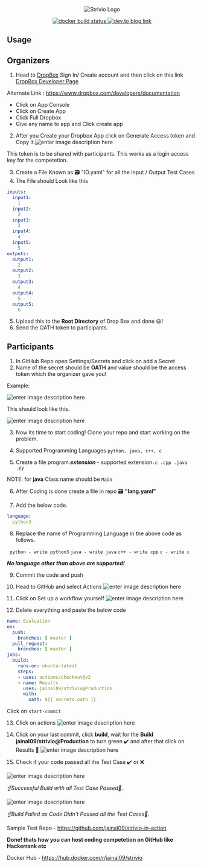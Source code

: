 
<p align="center">
   <img src="https://lh3.googleusercontent.com/W00hLNgAvooHHuwdzMK6hk-PIwMZ1ezA4BmSUWcxlLUQIJ9ea2KXEnePB0jkUfiKvLhUCh-lZ2-G-0-JE0Hwri0duWTxlbIxbXN118xsUtQ9W_z6yOIZc_qM1tmkSJ2sBm9QwDLTc80=w512-h338-no" alt="Strivio Logo"/>
</p>

<p align="center">
   <a href="https://hub.docker.com/r/jainal09/strivio/builds">
   <img src="https://img.shields.io/docker/cloud/build/jainal09/strivio" alt="docker build status"/>
   </a>
   <a href="https://dev.to/jainal09/how-i-made-a-github-action-to-host-coding-competition-on-github-5bnf">
   <img src="https://img.shields.io/badge/dev.to-blog-green" alt="dev.to blog link"/>
   </a>
   
</p>


## Usage

## Organizers

 1. Head to [DropBox](https://www.dropbox.com) Sign In/ Create account and then click on this link
 [DropBox Developer Page](https://www.dropbox.com/developers/apps?_tk=pilot_lp&_ad=topbar4&_camp=myapps)
 
Alternate Link : https://www.dropbox.com/developers/documentation
- Click on App Console
- Click on Create App
- Click Full Dropbox
- Give any name to app and Click create app
 2. After you Create your Dropbox App click on Generate Access token and Copy it.![enter image description here](https://miro.medium.com/max/938/1*vLvuPuX5n-klKMConAXQug.png)
 
 This token is to be shared with participants. This works as a login access key for the competetion.
 
3. Create a File Known as 🗃️ "IO.yaml" for all the Input / Output Test Cases
4. The File should Look like this
```yaml  
inputs:  
  input1:  
    1  
  input2:  
    2  
  input3:  
    3  
  input4:  
    4  
  input5:  
    5  
outputs:  
  output1:  
    2  
  output2:  
    3  
  output3:  
    4  
  output4:  
    5  
  output5:  
    6  
```
5. Upload this to the **Root Directory** of Drop Box and done 😃!
6. Send the OATH token to participants.
## Participants
1. In GitHub Repo open Settings/Secrets and click on add a Secret
2. Name of the secret should be **OATH** and value should be the access token which the organizer gave you!

Example: 

![enter image description here](https://lh3.googleusercontent.com/pmUE61B17LYs9FrsDRSReU3sHebhnpWiny22Tceq5aIMx6Mt-NNskeSUkLNQTCjXBEU73hYQAcK9CPNjiFvA1qNJ8TNxKnVkug3ICb5KOdufK_6CwjYmBGkX52AYXGsmNqG8QlXIfDk=w750-h407-no)

This should look like this.

![enter image description here](https://lh3.googleusercontent.com/AhSH9lwyBRJuEuODKSrr-K-ap-EoRviAS3oA_WwEh5Cz33dAmSIoQujt-YfCvMZXvxAM1PFr-xGmPg86mMfQPraXv2rsr8FP-u7Bp84x513Q-DhaSVVW1W2mcX3hkt-udc4-tQN7Beb3JMUyG-rAVmMLSn0boetZ_g3FnXBXaLsdzktrhHEpwNpGzu9AMETT1eEs4dG1Pmec5FQpKcDegSi5EMhLlWN8xCbEh5H-loaqqvxan-ow0Mctx-gTyPGKEi-6qprKEH3AOKhmd-z4uXAfjhcxr7rXs92dPlxXBkBQlel0qMPimLikyR6Hkgp4TL58mhqdGMUAbDJ391kq7KXZk67rTvyvASukKaGSMJ5kC2yMwBDmD_RUJLHTDnBQ30cUGPZ2ZVJgBhlNCLZkwxIw_ik_GM-nbLyTG9yF7VGCSxPHQGIiL1KW2Cj1LIbyNWR9G5YdmXp_UNnSrScq3AQBH2wjNH1gMWQv4TyB9kAbDI_QrWNsFZHk6HgbBzprlJNikIaGMf39YGkJH81gt7XKLcxuoazbEFdpqQTa23DWC6HX6aRm8zjddudREt7J5GMnbRuterdrAPYeazf7rXfi6Z0Yh3aWGwYzFkimLasvJbtRmd4jP79a3urcK2ikGE-hQqMeYIS7vrUybncBpN8tlURXH5nAgRHTHXkebm3BXA1SvGKLS7z-HQwmKLbduM020F1pQud6CoZ1D1SVeT-Bboc6igNWzM-o0ICcOjTaZl5g=w975-h386-no)

3. Now its time to start coding!  Clone your repo and start working on the problem.

4. Supported Programming Languages `python, java, c++, c`

5. Create a file program.***extension*** - supported extension`.c .cpp .java .py`

NOTE: for **java** Class name should be `Main`

6. After Coding is done create a file in repo 🗃️ **"lang.yaml"**

7.  Add the below code.
```yaml
language:
  python3
``` 

8. Replace the name of Programming Language in the above code as follows.

` python - write python3`
`java - write java`
`c++ - write cpp`
`c - write c`

***No language other than above are supported!***

9. Commit the code and push

10. Head to GitHub and select Actions
![enter image description here](https://lh3.googleusercontent.com/GbdrYDNw6P_my4YNcLwXFZSWJp-4inNUe71SR8vOYceeepla2Ez8PPUFcFn89dSswVzamiUs4eNwN7Hop5ShC0FD-kkf9HkMuMt2OQtkWotw8kcxjn0CE87Nu7IA_l4FCNz-XETQrWma_Sa4M7eN1N7QQ0wIse4oBrjjwNhHu8PDwQjV-FTNbhzytlItTAhzfIXektBiP3YGKyvBsXT4IOL_tkp1jpzG1H5JO5dZYAytsEqOIAlrATPONrUTDlIHb_Fp2qb4OOBYXmpIbioCSlRSAQlg4pC_QMzwbdlC-wP24tmYnKJTQpxmdXIs4_5ObcooCKbRuwXkaMP61uSilxv1YLRQb_-UDZ5Swgox2qKCuLmr6Sb1bVjuQFa4YAlydDi8EJxZAocPFRhJRomz9Jph28GingfEz_l9MlxBEoySPOb2E94Z8l6apM2yk9gvOg1FZY9Dof8U57WA28zroD_FuHypiuGk5qGg5bPgsTwf66KB24pbhPuXrUti4wpT5_wsK5qJzbqBI6MLKjgW2us0QBSoJilF7lo4J26vSQeJ2qLzwJHXqYejn4KqfGFKg2Wm2Pmim_NFeheTHDBa3VZvGprBBzRmvE7gAcSKJoinZYRrFtq3IkTYRYPQ_BZsoKtk6WJwAoSNXvXoD4UseK5fPZ6WHRKvBexJpyPM7HHtSxpNg4CUvCApODLCan3oOrpdHXcY32wnzh9sZMQhi8AnxFnQpVKhQHiDNqytYusML9_p=w1203-h87-no)

11. Click on Set up a workflow yourself
![enter image description here](https://lh3.googleusercontent.com/BfdHTR0sxaUJbgsvEfcHCKoFzpOlW43f9fMMubIlw8C42NpAORuV9NAFlpjny0c3fmG2Gh3SHZrR2Gd14D0dJObPFNXwVXtThEO2ZGRVfEbR4s76KVI20KJIV3HfMhaYwdg_u9C6Ic4=w1860-h243-no)

12. Delete everything and paste the below code

```yaml
name: Evaluation
on:
  push:
    branches: [ master ]
  pull_request:
    branches: [ master ]
jobs:
  build:
    runs-on: ubuntu-latest
    steps:
    - uses: actions/checkout@v2
    - name: Results
      uses: jainal09/strivio@Production
      with:
        oath: ${{ secrets.oath }}
```
Click on `start-commit`

13. Click on actions
![enter image description here](https://lh3.googleusercontent.com/GbdrYDNw6P_my4YNcLwXFZSWJp-4inNUe71SR8vOYceeepla2Ez8PPUFcFn89dSswVzamiUs4eNwN7Hop5ShC0FD-kkf9HkMuMt2OQtkWotw8kcxjn0CE87Nu7IA_l4FCNz-XETQrWma_Sa4M7eN1N7QQ0wIse4oBrjjwNhHu8PDwQjV-FTNbhzytlItTAhzfIXektBiP3YGKyvBsXT4IOL_tkp1jpzG1H5JO5dZYAytsEqOIAlrATPONrUTDlIHb_Fp2qb4OOBYXmpIbioCSlRSAQlg4pC_QMzwbdlC-wP24tmYnKJTQpxmdXIs4_5ObcooCKbRuwXkaMP61uSilxv1YLRQb_-UDZ5Swgox2qKCuLmr6Sb1bVjuQFa4YAlydDi8EJxZAocPFRhJRomz9Jph28GingfEz_l9MlxBEoySPOb2E94Z8l6apM2yk9gvOg1FZY9Dof8U57WA28zroD_FuHypiuGk5qGg5bPgsTwf66KB24pbhPuXrUti4wpT5_wsK5qJzbqBI6MLKjgW2us0QBSoJilF7lo4J26vSQeJ2qLzwJHXqYejn4KqfGFKg2Wm2Pmim_NFeheTHDBa3VZvGprBBzRmvE7gAcSKJoinZYRrFtq3IkTYRYPQ_BZsoKtk6WJwAoSNXvXoD4UseK5fPZ6WHRKvBexJpyPM7HHtSxpNg4CUvCApODLCan3oOrpdHXcY32wnzh9sZMQhi8AnxFnQpVKhQHiDNqytYusML9_p=w1203-h87-no)

14. Click on your last commit, click **build**, wait for the **Build jainal09/strivio@Production** to turn green ✔️ and after that  click on Results 🤞
![enter image description here](https://lh3.googleusercontent.com/wwYJR6AaxTNMK1BVWNNZaKEfc5XQwpAXZSqedtnVZu7WFO7pYdGnvpBngqOcRJOuLnaWeo9liBU6jFoLu6W1jKYhSeJyyNL4pqSIB6JnT0gA_-gD6hQC00wbwW4HebwC5MCrFDa6HM5CKA7wQ-JD_ScNyKIPU9cKQfx43UMCHDauAHd3aPvMmFBuHpqjbcKAZly_YZ49Goor3bNArTJTtkDy2ATE2WTNJjmQjwS4pFALXCRQg_HAQcKWZaBU7HcHubxrA21aiSUSH-1ZWSIUOL1QKEVsFrDjpHBZdOC5Uan6Y0VYrejnXVwTsJUzc0PxbK2uuYYV4Y-hTwhq3-TMCNfNVBdhz-myHkSmMIoM4orDa-7r9A_iNBzHTVMfmWp2UhRVISL7n2iGjkGAA_QfeEjaw3HrSEDAACt0xXEUhIjWVQ_KrkIUpJlArjRDVWqlkT_yWZL1phs6_HA7K8XaHyF2ovoRZtka7YZq8hVy1-Ys8qW5t2Ec0BkMNCchZ7LxvQuDZCxjQPwZlYjRTZBSZF3YsUQaWQOUS1BCPl1egd0ZQyp0hXD18VHN3pS5NkW0NjfsIrH07EU8qwX59PjPw-MLjTpkBR3LR8vQtQ7-8DYVhHbb1xyZv5fZuNBocx3FRrJAkP_57MoQWNcdn38DG493sB6JUb1AD9CO2rwAto_S79JD0d3m25qU3c4DWBRneKLg8erhW5YKY6zObZRJkBszSFNlZJ4Bd1ZYe9KUlGwHaq3w=w1440-h245-no)

15. Check if your code passed all the Test Case ✔️ or ❌

![enter image description here](https://lh3.googleusercontent.com/fcgkExGB9GfqyzwilyWSF0PTlNmx_7zxixYwtSZyZ3QUTZy-TGA56rpg92WYvhHX0BMvx-PV6rJSYILwcxslKMnUNNJcduHDyvwkY0fcEXyzEY5nN3d9Z47gAfqnkG5xmptR4rIjfn8oa2chIXiZ7hsQY7Evl9kOsIcxynJueJibi8dScoXYNtd90Rgc2Fi_oT7OhtJKjvaVlxYaR4AhTDFrsy_1VksCThDR9hAPhF3e3QWncYfO28wczHDe80YQ_x7ZAn_5yLV1SYHc23n3Xq2seaI-j5F8rBFPkjlfC7WX70I52hAybSNet7MKZG1PvIpnTSZKjU35N9SoDfnjGJv5W6rxdLY9y-_tx2zAs1qp6HaIx0XQNBpoCJeVv90p_3pS7cLVhgd-pA7upl23B5WcGHKe4bpKojav1jqRZrUu5fN9R7Ic2pA82-cgfrtVSWXt6v3_LxR0LiRaDR-xrvxmGCEQI4-a6vDZlqMfLcVF9jmamILtwtbIuPvv8hxOivoe_IjPB5lkAnP6vMSsqv4fuEagFHuy4rMiFO6bTeReM1wdvCvnssM-E9b34z-FeW5UP6WICqvSEdK_p79XdzSmx3zL3iagXweSlwcriKJSSuxr9xtdPkgdv1UwfF_yfOWAWFv4GjFCWvfCDee40O_2zZoynFYUx9RaZ9R2TemE1_G3D06DH7wNA9KOLEWtX32R2CFGHTLwZTZdjeoj9fS8qYH9SYkY2d8E8g3eSi-vlLte=w367-h125-no) 

 *☝️Successful Build with all Test Case Passed🤘.*
 
![enter image description here](https://lh3.googleusercontent.com/dw50RL8AZ4_qJnLj5s-yP8RjWlZ4jaxzIoBVPDmxuA_ePkh60nZNjPWR_cr-QQ8rNrOr61LHaV8cMK9MigDQV_Q-brhyjmwfrGo9__fM78O1G57FwCoJBVLol4nv_YzBH4tQi-7TaCekp9-Rn9qScK3kSnrpdYDVYXnnxtxB-iiGmLEsVX0kIaRQXTuCfClpoRXDAA3YCzltJuQl6UPvUKzUKWLhsiLJuoP5SKU35INUZuI5Kj5dI0EddEq2JuWkJtsTfBy3p3wimd5eZWx6mItgh4ev15Iy5i2M0xIy20a3PNTtPoi5uVIqFeJtHryuoCSTkwkTn6o3bCXWaOQ9dMCSdLH9Yo1-fF1cyueuSRYRRXyF-cVpwWlLuxPLhZalD9de66uI1ul2RHD3HDQlOQhX8yc0odNQj_BrqxXp9N4Fk2lI60eXODdUfzuInjM7UlYGVk4kNr1uJlNOuDD41DlarPaqvrJuSQaj8xm5M5w98r6mLheumxwbGoNwhifSxjecpYo20U_qLFTvkT5Tar_UqnBJr_m0EJMN6nyqxf-0z9MHCPAyyDTt_fnctdn966Wc12_8eCHJbb54Vd0XffVXrVibyzJd7MPHs_viycXnQbj4sNBXAOTKet5_SBGaNiK3EZMamb9Ebm-hO5HQm2IB2vkHJEuulJ5aNMT6RFe4glhVVgai6bz1Hkn4j9FpXdcjRaYhyzz6KKCqYTGx71kpfQbvsgkm3wG3j1zMvayh1Liu=w1440-h401-no)

*☝️Build Failed as Code Didn't Passed all the Test Cases😬.*

Sample Test Repo - https://github.com/jainal09/strivio-in-action

**Done! thats how you can host coding competetion on GitHub like Hackerrank etc** 

Docker Hub - https://hub.docker.com/r/jainal09/strivio
